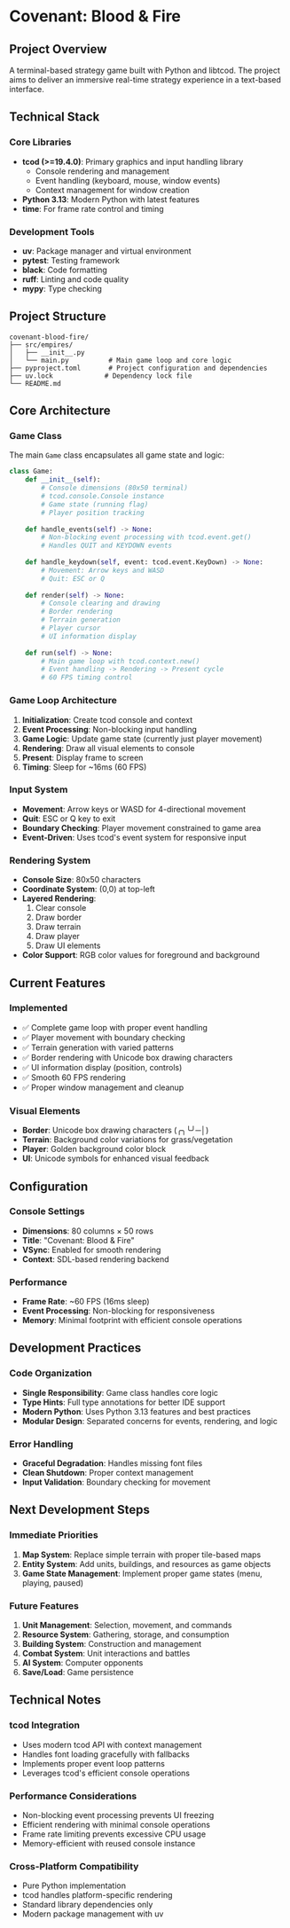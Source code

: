 # Covenant: Blood & Fire

## Project Overview

A terminal-based strategy game built with Python and libtcod. The project aims to deliver an immersive real-time strategy experience in a text-based interface.

## Technical Stack

### Core Libraries

- **tcod (>=19.4.0)**: Primary graphics and input handling library
  - Console rendering and management
  - Event handling (keyboard, mouse, window events)
  - Context management for window creation
- **Python 3.13**: Modern Python with latest features
- **time**: For frame rate control and timing

### Development Tools

- **uv**: Package manager and virtual environment
- **pytest**: Testing framework
- **black**: Code formatting
- **ruff**: Linting and code quality
- **mypy**: Type checking

## Project Structure

```
covenant-blood-fire/
├── src/empires/
│   ├── __init__.py
│   └── main.py          # Main game loop and core logic
├── pyproject.toml       # Project configuration and dependencies
├── uv.lock             # Dependency lock file
└── README.md
```

## Core Architecture

### Game Class

The main `Game` class encapsulates all game state and logic:

```python
class Game:
    def __init__(self):
        # Console dimensions (80x50 terminal)
        # tcod.console.Console instance
        # Game state (running flag)
        # Player position tracking
    
    def handle_events(self) -> None:
        # Non-blocking event processing with tcod.event.get()
        # Handles QUIT and KEYDOWN events
    
    def handle_keydown(self, event: tcod.event.KeyDown) -> None:
        # Movement: Arrow keys and WASD
        # Quit: ESC or Q
    
    def render(self) -> None:
        # Console clearing and drawing
        # Border rendering
        # Terrain generation
        # Player cursor
        # UI information display
    
    def run(self) -> None:
        # Main game loop with tcod.context.new()
        # Event handling -> Rendering -> Present cycle
        # 60 FPS timing control
```

### Game Loop Architecture

1. **Initialization**: Create tcod console and context
2. **Event Processing**: Non-blocking input handling
3. **Game Logic**: Update game state (currently just player movement)
4. **Rendering**: Draw all visual elements to console
5. **Present**: Display frame to screen
6. **Timing**: Sleep for ~16ms (60 FPS)

### Input System

- **Movement**: Arrow keys or WASD for 4-directional movement
- **Quit**: ESC or Q key to exit
- **Boundary Checking**: Player movement constrained to game area
- **Event-Driven**: Uses tcod's event system for responsive input

### Rendering System

- **Console Size**: 80x50 characters
- **Coordinate System**: (0,0) at top-left
- **Layered Rendering**:
  1. Clear console
  2. Draw border
  3. Draw terrain
  4. Draw player
  5. Draw UI elements
- **Color Support**: RGB color values for foreground and background

## Current Features

### Implemented

- ✅ Complete game loop with proper event handling
- ✅ Player movement with boundary checking
- ✅ Terrain generation with varied patterns
- ✅ Border rendering with Unicode box drawing characters
- ✅ UI information display (position, controls)
- ✅ Smooth 60 FPS rendering
- ✅ Proper window management and cleanup

### Visual Elements

- **Border**: Unicode box drawing characters (╭╮╰╯─│)
- **Terrain**: Background color variations for grass/vegetation
- **Player**: Golden background color block
- **UI**: Unicode symbols for enhanced visual feedback

## Configuration

### Console Settings

- **Dimensions**: 80 columns × 50 rows
- **Title**: "Covenant: Blood & Fire"
- **VSync**: Enabled for smooth rendering
- **Context**: SDL-based rendering backend

### Performance

- **Frame Rate**: ~60 FPS (16ms sleep)
- **Event Processing**: Non-blocking for responsiveness
- **Memory**: Minimal footprint with efficient console operations

## Development Practices

### Code Organization

- **Single Responsibility**: Game class handles core logic
- **Type Hints**: Full type annotations for better IDE support
- **Modern Python**: Uses Python 3.13 features and best practices
- **Modular Design**: Separated concerns for events, rendering, and logic

### Error Handling

- **Graceful Degradation**: Handles missing font files
- **Clean Shutdown**: Proper context management
- **Input Validation**: Boundary checking for movement

## Next Development Steps

### Immediate Priorities

1. **Map System**: Replace simple terrain with proper tile-based maps
2. **Entity System**: Add units, buildings, and resources as game objects
3. **Game State Management**: Implement proper game states (menu, playing, paused)

### Future Features

1. **Unit Management**: Selection, movement, and commands
2. **Resource System**: Gathering, storage, and consumption
3. **Building System**: Construction and management
4. **Combat System**: Unit interactions and battles
5. **AI System**: Computer opponents
6. **Save/Load**: Game persistence

## Technical Notes

### tcod Integration

- Uses modern tcod API with context management
- Handles font loading gracefully with fallbacks
- Implements proper event loop patterns
- Leverages tcod's efficient console operations

### Performance Considerations

- Non-blocking event processing prevents UI freezing
- Efficient rendering with minimal console operations
- Frame rate limiting prevents excessive CPU usage
- Memory-efficient with reused console instance

### Cross-Platform Compatibility

- Pure Python implementation
- tcod handles platform-specific rendering
- Standard library dependencies only
- Modern package management with uv
